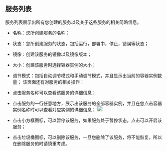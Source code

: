 ## 服务列表
服务列表展示出所有您创建的服务以及关于这些服务的相关简略信息。

* 名称：您所创建服务的名称；
* 状态：您所创建服务的状态，包括运行，部署中，停止，错误等状态；
* 镜像：创建该服务的镜像以及镜像版本；
* 大小：创建该服务时选择容器实例的大小；
* 调节模式：包括自动调节模式和手动调节模式，并且显示出当前的容器实例数量；
该页面还有对服务的相关操作：

* 点击服务名称可以查看该服务的详细信息；
* 点击服务的一行任意地方，展示出该服务的全部容器实例，并且在您点击容器实例名称时可以查看对应实例的详细信息；
  ![](../photos/service/list-1.png)
* 点击小方框图标，可以暂停该服务，如果服务处于暂停状态，点击可以开启该服务；
* 点击垃圾桶图标，可以删除该服务，一旦您删除了该服务，将不能恢复，所以在删除服务的时请慎重考虑。
